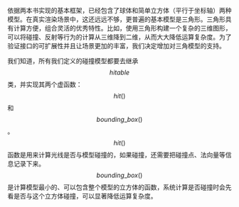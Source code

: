 

依据两本书实现的基本框架，已经包含了球体和简单立方体（平行于坐标轴）两种模型。在真实渲染场景中，这还远远不够，更普遍的基本模型是三角形。三角形具有计算方便，组合灵活的优秀特性。比如，使用三角形构建一个复杂的三维图形，可以将碰撞、反射等行为的计算从三维降到二维，从而大大降低运算复杂度。为了验证接口的可扩展性并且让场景更加的丰富，我们决定增加对三角模型的支持。

我们知道，所有我们定义的碰撞模型都要去继承 $$hitable$$ 类，并实现其两个虚函数：$$hit()$$ 和$$bounding\_box()$$。$$hit()$$ 函数是用来计算光线是否与模型碰撞的，如果碰撞，还需要把碰撞点、法向量等信息记录下来。$$bounding\_box()$$ 是计算模型最小的、可以包含整个模型的立方体的函数，系统计算是否碰撞时会先看是否与这个立方体碰撞，可以显著降低运算复杂度。

